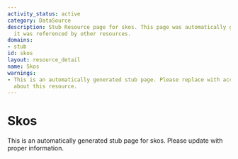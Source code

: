 ```yaml
---
activity_status: active
category: DataSource
description: Stub Resource page for skos. This page was automatically generated because
  it was referenced by other resources.
domains:
- stub
id: skos
layout: resource_detail
name: Skos
warnings:
- This is an automatically generated stub page. Please replace with accurate information
  about this resource.
---
```


# Skos

This is an automatically generated stub page for skos. Please update with proper information.
